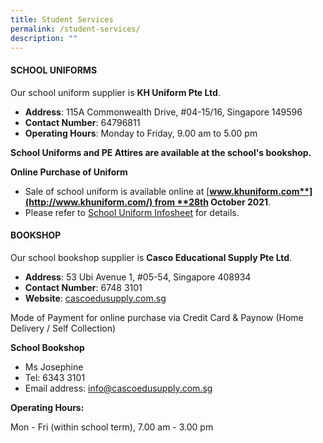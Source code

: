 ```yaml
---
title: Student Services
permalink: /student-services/
description: ""
---
```

#### **SCHOOL UNIFORMS**
Our school uniform supplier is **KH Uniform Pte Ltd**.

* **Address**: 115A Commonwealth Drive, #04-15/16, Singapore 149596
* **Contact Number**: 64796811
* **Operating Hours**: Monday to Friday, 9.00 am to 5.00 pm

**School Uniforms and PE Attires are available at the school's bookshop.**

**Online Purchase of Uniform**

*   Sale of school uniform is available online at [**www.khuniform.com**](http://www.khuniform.com/) from **28th October 2021**.
*   Please refer to [School Uniform Infosheet](/files/Useful%20Links/Student%20Services/Uniform%20Supplier/sjc_infosheet.pdf) for details.

#### **BOOKSHOP**
Our school bookshop supplier is **Casco Educational Supply Pte Ltd**.

* **Address**: 53 Ubi Avenue 1, #05-54, Singapore 408934
* **Contact Number**: 6748 3101
* **Website**: [cascoedusupply.com.sg](https://cascoedusupply.com.sg/)

Mode of Payment for online purchase via Credit Card & Paynow (Home Delivery / Self Collection)

**School Bookshop**
* Ms Josephine
* Tel: 6343 3101
* Email address: info@cascoedusupply.com.sg

**Operating Hours:**

Mon - Fri (within school term), 7.00 am - 3.00 pm







